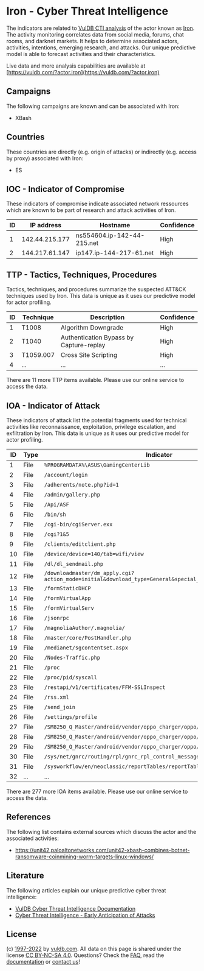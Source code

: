# Iron - Cyber Threat Intelligence

The indicators are related to [VulDB CTI analysis](https://vuldb.com/?kb.cti) of the actor known as [Iron](https://vuldb.com/?actor.iron). The activity monitoring correlates data from social media, forums, chat rooms, and darknet markets. It helps to determine associated actors, activities, intentions, emerging research, and attacks. Our unique predictive model is able to forecast activities and their characteristics.

Live data and more analysis capabilities are available at [https://vuldb.com/?actor.iron](https://vuldb.com/?actor.iron)

## Campaigns

The following campaigns are known and can be associated with Iron:

* XBash

## Countries

These countries are directly (e.g. origin of attacks) or indirectly (e.g. access by proxy) associated with Iron:

* ES

## IOC - Indicator of Compromise

These indicators of compromise indicate associated network ressources which are known to be part of research and attack activities of Iron.

ID | IP address | Hostname | Confidence
-- | ---------- | -------- | ----------
1 | 142.44.215.177 | ns554604.ip-142-44-215.net | High
2 | 144.217.61.147 | ip147.ip-144-217-61.net | High

## TTP - Tactics, Techniques, Procedures

Tactics, techniques, and procedures summarize the suspected ATT&CK techniques used by Iron. This data is unique as it uses our predictive model for actor profiling.

ID | Technique | Description | Confidence
-- | --------- | ----------- | ----------
1 | T1008 | Algorithm Downgrade | High
2 | T1040 | Authentication Bypass by Capture-replay | High
3 | T1059.007 | Cross Site Scripting | High
4 | ... | ... | ...

There are 11 more TTP items available. Please use our online service to access the data.

## IOA - Indicator of Attack

These indicators of attack list the potential fragments used for technical activities like reconnaissance, exploitation, privilege escalation, and exfiltration by Iron. This data is unique as it uses our predictive model for actor profiling.

ID | Type | Indicator | Confidence
-- | ---- | --------- | ----------
1 | File | `%PROGRAMDATA%\ASUS\GamingCenterLib` | High
2 | File | `/account/login` | High
3 | File | `/adherents/note.php?id=1` | High
4 | File | `/admin/gallery.php` | High
5 | File | `/Api/ASF` | Medium
6 | File | `/bin/sh` | Low
7 | File | `/cgi-bin/cgiServer.exx` | High
8 | File | `/cgi?1&5` | Medium
9 | File | `/clients/editclient.php` | High
10 | File | `/device/device=140/tab=wifi/view` | High
11 | File | `/dl/dl_sendmail.php` | High
12 | File | `/downloadmaster/dm_apply.cgi?action_mode=initial&download_type=General&special_cgi=get_language` | High
13 | File | `/formStaticDHCP` | High
14 | File | `/formVirtualApp` | High
15 | File | `/formVirtualServ` | High
16 | File | `/jsonrpc` | Medium
17 | File | `/magnoliaAuthor/.magnolia/` | High
18 | File | `/master/core/PostHandler.php` | High
19 | File | `/medianet/sgcontentset.aspx` | High
20 | File | `/Nodes-Traffic.php` | High
21 | File | `/proc` | Low
22 | File | `/proc/pid/syscall` | High
23 | File | `/restapi/v1/certificates/FFM-SSLInspect` | High
24 | File | `/rss.xml` | Medium
25 | File | `/send_join` | Medium
26 | File | `/settings/profile` | High
27 | File | `/SM8250_Q_Master/android/vendor/oppo_charger/oppo/charger_ic/oppo_mp2650.c` | High
28 | File | `/SM8250_Q_Master/android/vendor/oppo_charger/oppo/oppo_charger.c` | High
29 | File | `/SM8250_Q_Master/android/vendor/oppo_charger/oppo/oppo_vooc.c` | High
30 | File | `/sys/net/gnrc/routing/rpl/gnrc_rpl_control_messages.c` | High
31 | File | `/sysworkflow/en/neoclassic/reportTables/reportTables_Ajax` | High
32 | ... | ... | ...

There are 277 more IOA items available. Please use our online service to access the data.

## References

The following list contains external sources which discuss the actor and the associated activities:

* https://unit42.paloaltonetworks.com/unit42-xbash-combines-botnet-ransomware-coinmining-worm-targets-linux-windows/

## Literature

The following articles explain our unique predictive cyber threat intelligence:

* [VulDB Cyber Threat Intelligence Documentation](https://vuldb.com/?kb.cti)
* [Cyber Threat Intelligence - Early Anticipation of Attacks](https://www.scip.ch/en/?labs.20201022)

## License

(c) [1997-2022](https://vuldb.com/?kb.changelog) by [vuldb.com](https://vuldb.com/?kb.about). All data on this page is shared under the license [CC BY-NC-SA 4.0](https://creativecommons.org/licenses/by-nc-sa/4.0/). Questions? Check the [FAQ](https://vuldb.com/?kb.faq), read the [documentation](https://vuldb.com/?kb) or [contact us](https://vuldb.com/?contact)!
